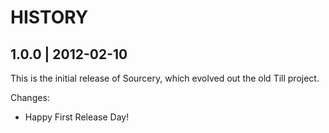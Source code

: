 # HISTORY

## 1.0.0 | 2012-02-10

This is the initial release of Sourcery, which evolved out the old
Till project.

Changes:

* Happy First Release Day!


